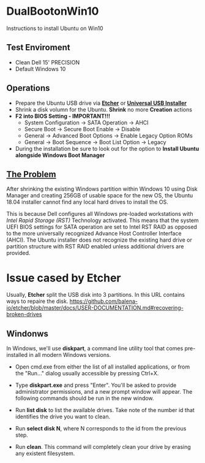 # DualBootonWin10
Instructions to install Ubuntu on Win10

## Test Enviroment
  * Clean Dell 15' PRECISION
  * Default Windows 10 

## Operations
  * Prepare the Ubuntu USB drive via [**Etcher**](https://www.balena.io/etcher/) or [**Universal USB Installer**](https://www.pendrivelinux.com/universal-usb-installer-easy-as-1-2-3/)
  * Shrink a disk volumn for the Ubuntu. **Shrink** no more **Creation** actions
  * **F2 into BIOS Setting - IMPORTANT!!!**
    * System Configuration -> SATA Operation -> AHCI
    * Secure Boot -> Secure Boot Enable -> Disable
    * General -> Advanced Boot Options -> Enable Legacy Option ROMs
    * General -> Boot Sequence -> Boot List Option -> Legacy 
  * During the installation be sure to look out for the option to **Install Ubuntu alongside Windows Boot Manager**

## [The Problem](https://davidvielmetter.com/tricks/installing-ubuntu-dual-boot-on-a-dell-precision-which-already-runs-windows-10/)

After shrinking the existing Windows partition within Windows 10 using Disk Manager and creating 256GB of usable space for the new OS, the Ubuntu 18.04 installer cannot find any local hard drives to install the OS.

This is because Dell configures all Windows pre-loaded workstations with *Intel Rapid Storage (RST)* Technology activated. This means that the system UEFI BIOS settings for SATA operation are set to Intel RST RAID as opposed to the more universally recognized Advance Host Controller Interface (AHCI). The Ubuntu installer does not recognize the existing hard drive or partition structure with RST RAID enabled unless additional drivers are provided.

# Issue cased by Etcher
Usually, **Etcher** split the USB disk into 3 partitions. In this URL contains ways to repaire the disk. https://github.com/balena-io/etcher/blob/master/docs/USER-DOCUMENTATION.md#recovering-broken-drives

## Windonws
In Windows, we'll use **diskpart**, a command line utility tool that comes pre-installed in all modern Windows versions.

* Open cmd.exe from either the list of all installed applications, or from the "Run..." dialog usually accessible by pressing Ctrl+X.
* Type **diskpart.exe** and press "Enter". You'll be asked to provide administrator permissions, and a new prompt window will appear. The following commands should be run in the new window.

* Run **list disk** to list the available drives. Take note of the number id that identifies the drive you want to clean.

* Run **select disk N**, where N corresponds to the id from the previous step.

* Run **clean**. This command will completely clean your drive by erasing any existent filesystem.


